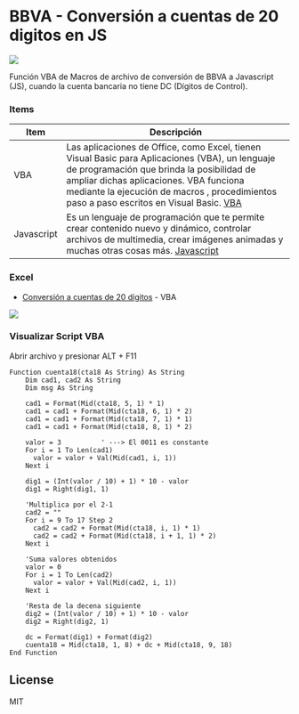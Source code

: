 # BBVA - Conversión a cuentas de 20 digitos en JS

[![](https://www.bbvacontinental.pe/fbin/mult/logo-bbva-continental.png)](https://www.bbvacontinental.pe/)

Función VBA de Macros de archivo de conversión de BBVA a Javascript (JS), cuando la cuenta bancaria no tiene DC (Dígitos de Control).

### Items

| Item | Descripción |
| ------ | ------ |
| VBA | Las aplicaciones de Office, como Excel, tienen Visual Basic para Aplicaciones (VBA), un lenguaje de programación que brinda la posibilidad de ampliar dichas aplicaciones. VBA funciona mediante la ejecución de macros , procedimientos paso a paso escritos en Visual Basic. [VBA](https://msdn.microsoft.com/es-es/library/office/ee814737(v=office.14).aspx) |
| Javascript | Es un lenguaje de programación que te permite crear contenido nuevo y dinámico, controlar archivos de multimedia, crear imágenes animadas y muchas otras cosas más. [Javascript](https://developer.mozilla.org/es/docs/Learn/JavaScript/First_steps/Qu%C3%A9_es_JavaScript) |

### Excel

* [Conversión a cuentas de 20 dígitos](https://www.bbvacontinental.pe/fbin/mult/convertidor_de_cuenta_18_a_20_digitos_tcm1105-611881.xlsx) - VBA

![](https://i.imgur.com/sKhh6RS.png)

### Visualizar Script VBA

Abrir archivo y presionar ALT + F11

```vba
Function cuenta18(cta18 As String) As String
    Dim cad1, cad2 As String
    Dim msg As String
            
    cad1 = Format(Mid(cta18, 5, 1) * 1)
    cad1 = cad1 + Format(Mid(cta18, 6, 1) * 2)
    cad1 = cad1 + Format(Mid(cta18, 7, 1) * 1)
    cad1 = cad1 + Format(Mid(cta18, 8, 1) * 2)
        
    valor = 3          ' ---> El 0011 es constante
    For i = 1 To Len(cad1)
      valor = valor + Val(Mid(cad1, i, 1))
    Next i
    
    dig1 = (Int(valor / 10) + 1) * 10 - valor
    dig1 = Right(dig1, 1)
                
    'Multiplica por el 2-1
    cad2 = ""
    For i = 9 To 17 Step 2
      cad2 = cad2 + Format(Mid(cta18, i, 1) * 1)
      cad2 = cad2 + Format(Mid(cta18, i + 1, 1) * 2)
    Next i
    
    'Suma valores obtenidos
    valor = 0
    For i = 1 To Len(cad2)
      valor = valor + Val(Mid(cad2, i, 1))
    Next i
    
    'Resta de la decena siguiente
    dig2 = (Int(valor / 10) + 1) * 10 - valor
    dig2 = Right(dig2, 1)
        
    dc = Format(dig1) + Format(dig2)
    cuenta18 = Mid(cta18, 1, 8) + dc + Mid(cta18, 9, 18)
End Function
```

License
----

MIT
